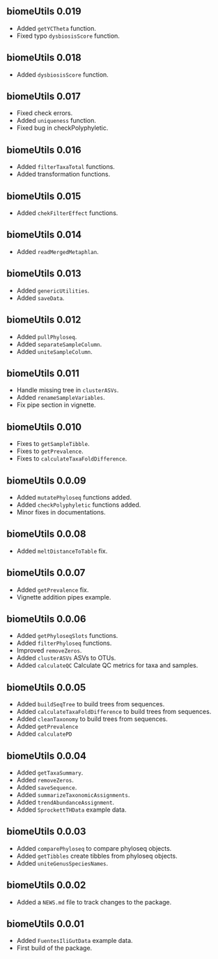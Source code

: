 
## biomeUtils 0.019

* Added `getYCTheta` function.  
* Fixed typo `dysbiosisScore` function.  

## biomeUtils 0.018

* Added `dysbiosisScore` function.  

## biomeUtils 0.017

* Fixed check errors.  
* Added `uniqueness` function.  
* Fixed bug in checkPolyphyletic.  

## biomeUtils 0.016

* Added `filterTaxaTotal` functions.  
* Added transformation functions.  

## biomeUtils 0.015

* Added `chekFilterEffect` functions.  

## biomeUtils 0.014

* Added `readMergedMetaphlan`.   

## biomeUtils 0.013

* Added `genericUtilities`.   
* Added `saveData`.  

## biomeUtils 0.012

* Added `pullPhyloseq`.   
* Added `separateSampleColumn`.  
* Added `uniteSampleColumn`.  

## biomeUtils 0.011

* Handle missing tree in `clusterASVs`.  
* Added `renameSampleVariables`.  
* Fix pipe section in vignette.

## biomeUtils 0.010

* Fixes to `getSampleTibble`.
* Fixes to `getPrevalence`.
* Fixes to `calculateTaxaFoldDifference`.  

## biomeUtils 0.0.09

* Added `mutatePhyloseq` functions added.
* Added `checkPolyphyletic` functions added.
* Minor fixes in documentations. 

## biomeUtils 0.0.08

* Added `meltDistanceToTable` fix.

## biomeUtils 0.0.07

* Added `getPrevalence` fix.
* Vignette addition pipes example.

## biomeUtils 0.0.06

* Added `getPhyloseqSlots` functions.
* Added `filterPhyloseq` functions.
* Improved `removeZeros`.
* Added `clusterASVs` ASVs to OTUs.
* Added `calculateQC` Calculate QC metrics for taxa and samples.

## biomeUtils 0.0.05

* Added `buildSeqTree` to build trees from sequences.
* Added `calculateTaxaFoldDifference` to build trees from sequences.
* Added `cleanTaxonomy` to build trees from sequences.
* Added `getPrevalence`
* Added `calculatePD`

## biomeUtils 0.0.04

* Added `getTaxaSummary`.
* Added `removeZeros`.
* Added `saveSequence`.
* Added `summarizeTaxonomicAssignments`.
* Added `trendAbundanceAssignment`.
* Added `SprockettTHData` example data.

## biomeUtils 0.0.03

* Added `comparePhyloseq` to compare phyloseq objects.
* Added `getTibbles` create tibbles from phyloseq objects.
* Added `uniteGenusSpeciesNames`.


## biomeUtils 0.0.02

* Added a `NEWS.md` file to track changes to the package.

## biomeUtils 0.0.01

* Added `FuentesIliGutData` example data.
* First build of the package.

